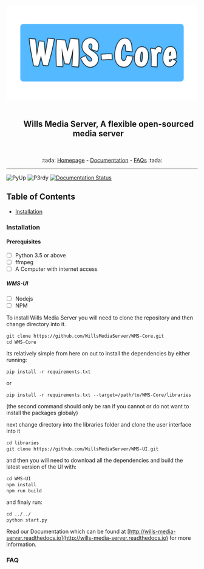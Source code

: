 <section align="center">
    <img src="WMS-Core.png">
    <h2 align="center">
        Wills Media Server, A flexible open-sourced media server
    </h2>
    <p align="center">:tada: <a href="https://github.com/WillsMediaServer/WMS-Core/">Homepage</a> - <a href="http://wills-media-server.rtfd.io">Documentation</a> - <a href="#faq">FAQs</a> :tada:</p>
</section>
<hr />

![PyUp](https://pyup.io/repos/github/WillsMediaServer/WMS-Core/shield.svg)
![P3rdy](https://pyup.io/repos/github/WillsMediaServer/WMS-Core/python-3-shield.svg)
[![Documentation Status](https://readthedocs.org/projects/wills-media-server/badge/?version=latest)](http://wills-media-server.readthedocs.io/en/latest/?badge=latest)

## Table of Contents
- [Installation](#installation)


### Installation

#### Prerequisites

- [ ] Python 3.5 or above
- [ ] ffmpeg
- [ ] A Computer with internet access

##### WMS-UI

- [ ] Nodejs
- [ ] NPM

To install Wills Media Server you will need to clone the repository and then change directory into it.
```
git clone https://github.com/WillsMediaServer/WMS-Core.git
cd WMS-Core
```
Its relatively simple from here on out to install the dependencies by either running:
```
pip install -r requirements.txt
```
or
```
pip install -r requirements.txt --target=/path/to/WMS-Core/libraries
```
(the second command should only be ran if you cannot or do not want to install the packages globaly)

next change directory into the libraries folder and clone the user interface into it

```
cd libraries
git clone https://github.com/WillsMediaServer/WMS-UI.git
```

and then you will need to download all the dependencies and build the latest version of the UI with:

```
cd WMS-UI
npm install
npm run build
```

and finaly run:
```
cd ../../
python start.py
```

Read our Documentation which can be found at [http://wills-media-server.readthedocs.io](http://wills-media-server.readthedocs.io) for more information.

### FAQ
